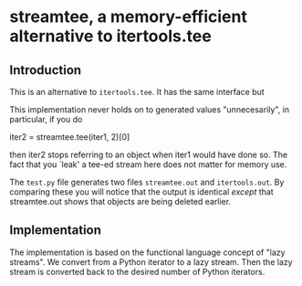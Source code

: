 # streamtee, a memory-efficient alternative to itertools.tee

## Introduction

This is an alternative to `itertools.tee`.
It has the same interface but 

This implementation never holds on to generated values "unnecesarily",
in particular, if you do

iter2 = streamtee.tee(iter1, 2)[0]

then iter2 stops referring to an object when iter1 would have done so.
The fact that you `leak' a tee-ed stream here does not matter for memory use.

The `test.py` file generates two files `streamtee.out` and `itertools.out`.
By comparing these you will notice that the output is identical *except*
that streamtee.out shows that objects are being deleted earlier.

## Implementation

The implementation is based on the functional language concept of "lazy streams".
We convert from a Python iterator to a lazy stream. Then the lazy stream is
converted back to the desired number of Python iterators.
